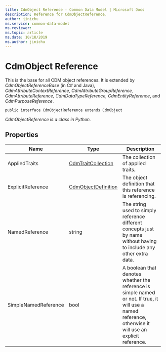 ```yaml
---
title: CdmObject Reference - Common Data Model | Microsoft Docs
description: Reference for CdmObjectReference.
author: jinichu
ms.service: common-data-model
ms.reviewer: 
ms.topic: article
ms.date: 10/18/2019
ms.author: jinichu
---
```


# CdmObject Reference

This is the base for all CDM object references. It is extended by *CdmObjectReferenceBase* (in C# and Java), *CdmAttributeContextReference, CdmAttributeGroupReference, CdmAttributeReference, CdmDataTypeReference, CdmEntityReference*, and *CdmPurposeReference*.

```
public interface CdmObjectReference extends CdmObject
```
*CdmObjectReference is a class in Python.*

## Properties
|Name|Type|Description|
|---|---|---|
|AppliedTraits|[CdmTraitCollection](traitcollection.md)|The collection of applied traits.|
|ExplicitReference|[CdmObjectDefinition](cdmobjectdefinition.md)|The object definition that this reference is referencing.|
|NamedReference|string|The string used to simply reference different concepts just by name without having to include any other extra data.|
|SimpleNamedReference|bool|A boolean that denotes whether the reference is simple named or not. If true, it will use a named reference, otherwise it will use an explicit reference.|
